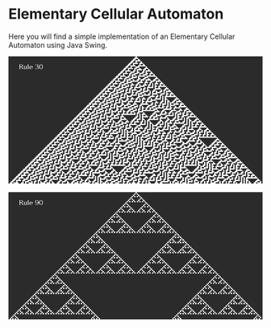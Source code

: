 # Elementary Cellular Automaton

Here you will find a simple implementation of an Elementary Cellular Automaton using Java Swing.

![Rule 30](rule_30.png  "Rule 30" )

![Rule 90](rule_90.png  "Rule 90" )
